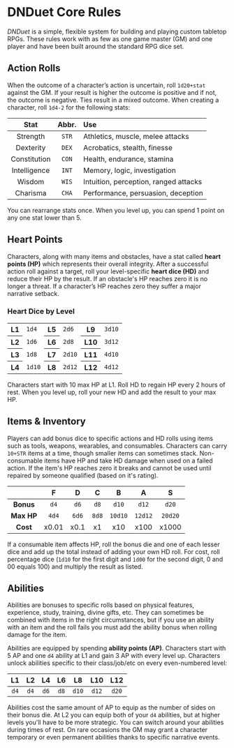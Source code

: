 # DNDuet Core Rules
_DNDuet_ is a simple, flexible system for building and playing custom tabletop RPGs. These rules work with as few as one game master (GM) and one player and have been built around the standard RPG dice set.

## Action Rolls

When the outcome of a character’s action is uncertain, roll `1d20+stat` against the GM. If your result is higher the outcome is positive and if not, the outcome is negative. Ties result in a mixed outcome. When creating a character, roll `1d4-2` for the following stats:

| Stat | Abbr. | Use |
|:---:|:---:|:--- |
| Strength | `STR` | Athletics, muscle, melee attacks |
| Dexterity | `DEX` | Acrobatics, stealth, finesse |
| Constitution | `CON` | Health, endurance, stamina |
| Intelligence | `INT` | Memory, logic, investigation |
| Wisdom | `WIS` | Intuition, perception, ranged attacks |
| Charisma | `CHA` | Performance, persuasion, deception |

You can rearrange stats once. When you level up, you can spend 1 point on any one stat lower than 5.

## Heart Points

Characters, along with many items and obstacles, have a stat called **heart points (HP)** which represents their overall integrity. After a successful action roll against a target, roll your level-specific **heart dice (HD)** and reduce their HP by the result. If an obstacle's HP reaches zero it is no longer a threat. If a character’s HP reaches zero they suffer a major narrative setback.

### Heart Dice by Level

<table>
  <tbody>
    <tr>
      <th>L1</th>
      <td><code>1d4</code></td>
      <th>L5</th>
      <td><code>2d6</code></td>
      <th>L9</th>
      <td><code>3d10</code></td>
    </tr>
    <tr>
      <th>L2</th>
      <td><code>1d6</code></td>
      <th>L6</th>
      <td><code>2d8</code></td>
      <th>L10</th>
      <td><code>3d12</code></td>
    </tr>
    <tr>
      <th>L3</th>
      <td><code>1d8</code></td>
      <th>L7</th>
      <td><code>2d10</code></td>
      <th>L11</th>
      <td><code>4d10</code></td>
    </tr>
    <tr>
      <th>L4</th>
      <td><code>1d10</code></td>
      <th>L8</th>
      <td><code>2d12</code></td>
      <th>L12</th>
      <td><code>4d12</code></td>
    </tr>
  </tbody>
</table>

Characters start with 10 max HP at L1. Roll HD to regain HP every 2 hours of rest. When you level up, roll your new HD and add the result to your max HP.

## Items & Inventory

Players can add bonus dice to specific actions and HD rolls using items such as tools, weapons, wearables, and consumables. Characters can carry `10+STR` items at a time, though smaller items can sometimes stack. Non-consumable items have HP and take HD damage when used on a failed action. If the item's HP reaches zero it breaks and cannot be used until repaired by someone qualified (based on it's rating).

|  | F | D | C | B | A | S |
|:---:|:---:|:---:|:---:|:---:|:---:|:---:|
| **Bonus** | `d4` | `d6` | `d8` | `d10` | `d12` | `d20` |
| **Max HP** | `4d4` | `6d6` | `8d8` | `10d10` | `12d12` | `20d20` |
| **Cost** | x0.01 | x0.1 | x1 | x10 | x100 | x1000 |

If a consumable item affects HP, roll the bonus die and one of each lesser dice and add up the total instead of adding your own HD roll. For cost, roll percentage dice (`1d10` for the first digit and `1d00` for the second digit, 0 and 00 equals 100) and multiply the result as listed.

## Abilities

Abilities are bonuses to specific rolls based on physical features, experience, study, training, divine gifts, etc. They can sometimes be combined with items in the right circumstances, but if you use an ability with an item and the roll fails you must add the ability bonus when rolling damage for the item.

Abilities are equipped by spending **ability points (AP)**. Characters start with 5 AP and one `d4` ability at L1 and gain 3 AP with every level up. Characters unlock abilities specific to their class/job/etc on every even-numbered level:

| L1 | L2 | L4 | L6 | L8 | L10 | L12 |
|:---:|:---:|:---:|:---:|:---:|:---:|:---:|
| `d4` | `d4` | `d6` | `d8` | `d10` | `d12` | `d20` |

Abilities cost the same amount of AP to equip as the number of sides on their bonus die. At L2 you can equip both of your `d4` abilities, but at higher levels you'll have to be more strategic. You can switch around your abilities during times of rest. On rare occasions the GM may grant a character temporary or even permanent abilities thanks to specific narrative events.
